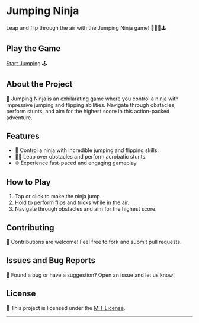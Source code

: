 # Jumping Ninja

Leap and flip through the air with the Jumping Ninja game! 🥷🤸‍♂️🕹️

## Play the Game

[Start Jumping](https://aryan0-1maurya.github.io/jumping-ninja/) 🕹️

## About the Project

📜 Jumping Ninja is an exhilarating game where you control a ninja with impressive jumping and flipping abilities. Navigate through obstacles, perform stunts, and aim for the highest score in this action-packed adventure.

## Features

- 🥷 Control a ninja with incredible jumping and flipping skills.
- 🤸‍♂️ Leap over obstacles and perform acrobatic stunts.
- 🌐 Experience fast-paced and engaging gameplay.

## How to Play

1. Tap or click to make the ninja jump.
2. Hold to perform flips and tricks while in the air.
3. Navigate through obstacles and aim for the highest score.

## Contributing

🤝 Contributions are welcome! Feel free to fork and submit pull requests.

## Issues and Bug Reports

🐛 Found a bug or have a suggestion? Open an issue and let us know!

## License

📄 This project is licensed under the [MIT License](LICENSE).

---
